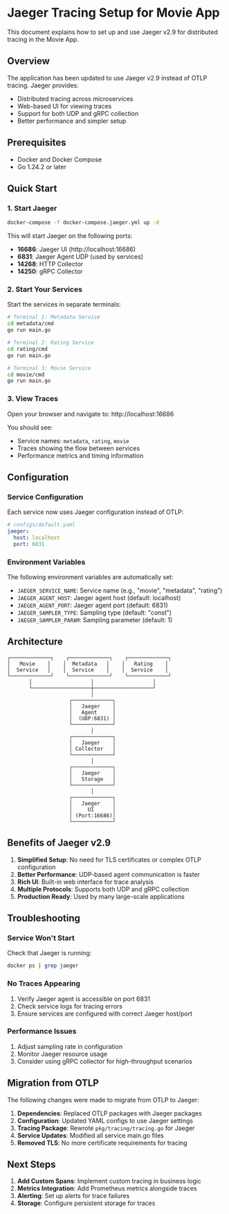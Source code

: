 # Jaeger Tracing Setup for Movie App

This document explains how to set up and use Jaeger v2.9 for distributed tracing in the Movie App.

## Overview

The application has been updated to use Jaeger v2.9 instead of OTLP tracing. Jaeger provides:

- Distributed tracing across microservices
- Web-based UI for viewing traces
- Support for both UDP and gRPC collection
- Better performance and simpler setup

## Prerequisites

- Docker and Docker Compose
- Go 1.24.2 or later

## Quick Start

### 1. Start Jaeger

```bash
docker-compose -f docker-compose.jaeger.yml up -d
```

This will start Jaeger on the following ports:

- **16686**: Jaeger UI (http://localhost:16686)
- **6831**: Jaeger Agent UDP (used by services)
- **14268**: HTTP Collector
- **14250**: gRPC Collector

### 2. Start Your Services

Start the services in separate terminals:

```bash
# Terminal 1: Metadata Service
cd metadata/cmd
go run main.go

# Terminal 2: Rating Service
cd rating/cmd
go run main.go

# Terminal 3: Movie Service
cd movie/cmd
go run main.go
```

### 3. View Traces

Open your browser and navigate to: http://localhost:16686

You should see:

- Service names: `metadata`, `rating`, `movie`
- Traces showing the flow between services
- Performance metrics and timing information

## Configuration

### Service Configuration

Each service now uses Jaeger configuration instead of OTLP:

```yaml
# configs/default.yaml
jaeger:
  host: localhost
  port: 6831
```

### Environment Variables

The following environment variables are automatically set:

- `JAEGER_SERVICE_NAME`: Service name (e.g., "movie", "metadata", "rating")
- `JAEGER_AGENT_HOST`: Jaeger agent host (default: localhost)
- `JAEGER_AGENT_PORT`: Jaeger agent port (default: 6831)
- `JAEGER_SAMPLER_TYPE`: Sampling type (default: "const")
- `JAEGER_SAMPLER_PARAM`: Sampling parameter (default: 1)

## Architecture

```
┌─────────────┐    ┌─────────────┐    ┌─────────────┐
│   Movie    │    │  Metadata   │    │   Rating    │
│  Service   │    │  Service    │    │  Service    │
└─────────────┘    └─────────────┘    └─────────────┘
       │                   │                   │
       └───────────────────┼───────────────────┘
                           │
                    ┌─────────────┐
                    │   Jaeger    │
                    │   Agent     │
                    │  (UDP:6831) │
                    └─────────────┘
                           │
                    ┌─────────────┐
                    │   Jaeger    │
                    │ Collector   │
                    └─────────────┘
                           │
                    ┌─────────────┐
                    │   Jaeger    │
                    │   Storage   │
                    └─────────────┘
                           │
                    ┌─────────────┐
                    │   Jaeger    │
                    │     UI      │
                    │ (Port:16686)│
                    └─────────────┘
```

## Benefits of Jaeger v2.9

1. **Simplified Setup**: No need for TLS certificates or complex OTLP configuration
2. **Better Performance**: UDP-based agent communication is faster
3. **Rich UI**: Built-in web interface for trace analysis
4. **Multiple Protocols**: Supports both UDP and gRPC collection
5. **Production Ready**: Used by many large-scale applications

## Troubleshooting

### Service Won't Start

Check that Jaeger is running:

```bash
docker ps | grep jaeger
```

### No Traces Appearing

1. Verify Jaeger agent is accessible on port 6831
2. Check service logs for tracing errors
3. Ensure services are configured with correct Jaeger host/port

### Performance Issues

1. Adjust sampling rate in configuration
2. Monitor Jaeger resource usage
3. Consider using gRPC collector for high-throughput scenarios

## Migration from OTLP

The following changes were made to migrate from OTLP to Jaeger:

1. **Dependencies**: Replaced OTLP packages with Jaeger packages
2. **Configuration**: Updated YAML configs to use Jaeger settings
3. **Tracing Package**: Rewrote `pkg/tracing/tracing.go` for Jaeger
4. **Service Updates**: Modified all service main.go files
5. **Removed TLS**: No more certificate requirements for tracing

## Next Steps

1. **Add Custom Spans**: Implement custom tracing in business logic
2. **Metrics Integration**: Add Prometheus metrics alongside traces
3. **Alerting**: Set up alerts for trace failures
4. **Storage**: Configure persistent storage for traces
